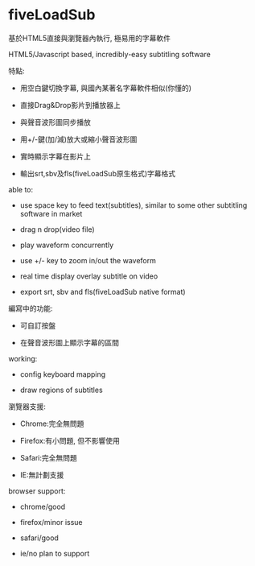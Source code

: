 # fiveLoadSub

基於HTML5直接與瀏覽器內執行, 極易用的字幕軟件

HTML5/Javascript based, incredibly-easy subtitling software

特點:

  - 用空白鍵切換字幕, 與國內某著名字幕軟件相似(你懂的)

  - 直接Drag&Drop影片到播放器上

  - 與聲音波形圖同步播放

  - 用+/-鍵(加/減)放大或縮小聲音波形圖

  - 實時顯示字幕在影片上

  - 輸出srt,sbv及fls(fiveLoadSub原生格式)字幕格式


able to:

  - use space key to feed text(subtitles), similar to some other subtitling software in market

  - drag n drop(video file)

  - play waveform concurrently

  - use +/- key to zoom in/out the waveform

  - real time display overlay subtitle on video

  - export srt, sbv and fls(fiveLoadSub native format)


編寫中的功能:

  - 可自訂按盤

  - 在聲音波形圖上顯示字幕的區間



working: 

  - config keyboard mapping

  - draw regions of subtitles


瀏覽器支援:

  - Chrome:完全無問題

  - Firefox:有小問題, 但不影響使用

  - Safari:完全無問題

  - IE:無計劃支援


browser support:

  - chrome/good

  - firefox/minor issue

  - safari/good

  - ie/no plan to support
